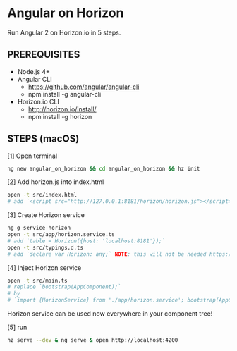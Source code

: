 
Angular on Horizon
==================

Run Angular 2 on Horizon.io in 5 steps.

PREREQUISITES
-------------
- Node.js 4+
- Angular CLI 
    - https://github.com/angular/angular-cli
    - npm install -g angular-cli
- Horizon.io CLI
    - http://horizon.io/install/
    - npm install -g horizon

STEPS (macOS)
-------------
[1] Open terminal

```bash 
ng new angular_on_horizon && cd angular_on_horizon && hz init
```

[2] Add horizon.js into index.html
    
```bash
open -t src/index.html 
# add `<script src="http://127.0.0.1:8181/horizon/horizon.js"></script>` under main app component
```

[3] Create Horizon service
    
```bash
ng g service horizon
open -t src/app/horizon.service.ts
# add `table = Horizon({host: 'localhost:8181'});` 
open -t src/typings.d.ts
# add `declare var Horizon: any;` NOTE: this will not be needed https://github.com/rethinkdb/horizon/pull/531
```

[4] Inject Horizon service

```bash
open -t src/main.ts
# replace `bootstrap(AppComponent);`
# by
# `import {HorizonService} from './app/horizon.service'; bootstrap(AppComponent, [HorizonService]);`
```

Horizon service can be used now everywhere in your component tree!

[5] run

```bash
hz serve --dev & ng serve & open http://localhost:4200
```